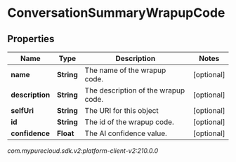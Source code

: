# ConversationSummaryWrapupCode


## Properties

| Name | Type | Description | Notes |
| ------------ | ------------- | ------------- | ------------- |
| **name** | **String** | The name of the wrapup code. |  [optional] |
| **description** | **String** | The description of the wrapup code. |  [optional] |
| **selfUri** | **String** | The URI for this object |  [optional] |
| **id** | **String** | The id of the wrapup code. |  [optional] |
| **confidence** | **Float** | The AI confidence value. |  [optional] |




_com.mypurecloud.sdk.v2:platform-client-v2:210.0.0_
